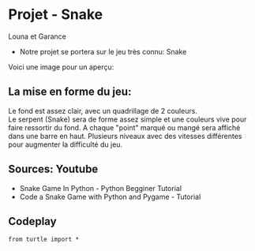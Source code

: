 # Projet - Snake 

Louna et Garance

* Notre projet se portera sur le jeu très connu: Snake

 Voici une image pour un aperçu: 
 


## La mise en forme du jeu: 
Le fond est assez clair, avec un quadrillage de 2 couleurs.  
Le serpent (Snake) sera de forme assez simple et une couleurs vive pour faire ressortir du fond. A chaque "point" marqué ou mangé sera affiché dans une barre en haut. 
Plusieurs niveaux avec des vitesses différentes pour augmenter la difficulté du jeu. 



## Sources: Youtube 

* Snake Game In Python - Python Begginer Tutorial 
* Code a Snake Game with Python and Pygame - Tutorial 


## Codeplay

```{codeplay}
from turtle import *

```

